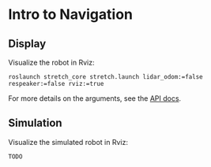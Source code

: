 # Intro to Navigation

## Display

Visualize the robot in Rviz:

```
roslaunch stretch_core stretch.launch lidar_odom:=false respeaker:=false rviz:=true
```

For more details on the arguments, see the [API docs](https://github.com/hello-robot/stretch_ros/tree/noetic/stretch_core#launch-files).

## Simulation

Visualize the simulated robot in Rviz:

```
TODO
```
